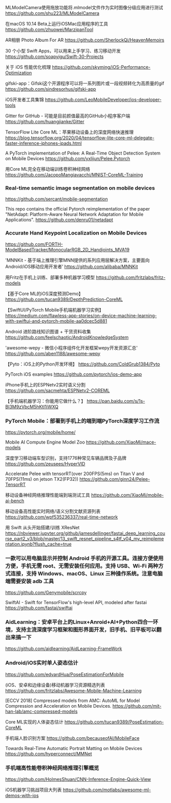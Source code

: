 MLModelCamera使用拖放功能将.mlmodel文件作为实时图像分级应用进行测试
https://github.com/shu223/MLModelCamera

在macOS 10.14 Beta上运行iOSMac应用程序的工具
https://github.com/zhuowei/MarzipanTool

AR相册 Photo Album For AR
https://github.com/SherlockQi/HeavenMemoirs

30 个小型 Swift Apps，可以用来上手学习、练习移动开发
https://github.com/soapyigu/Swift-30-Projects

关于 iOS 性能优化梳理
https://github.com/skyming/iOS-Performance-Optimization

gifski-app：Gifski这个开源程序可以将一系列图片或一段视频转化为高质量的gif
https://github.com/sindresorhus/gifski-app

iOS开发者工具集锦
https://github.com/LeoMobileDeveloper/ios-developer-tools

Gitter for GitHub - 可能是目前颜值最高的GitHub小程序客户端
https://github.com/huangjianke/Gitter

TensorFlow Lite Core ML：苹果移动设备上的深度网络快速推理
https://blog.tensorflow.org/2020/04/tensorflow-lite-core-ml-delegate-faster-inference-iphones-ipads.html

A PyTorch implementation of Pelee: A Real-Time Object Detection System on Mobile Devices 
https://github.com/yxlijun/Pelee.Pytorch

用Core ML完全在移动端训练卷积神经网络
https://github.com/JacopoMangiavacchi/MNIST-CoreML-Training

### Real-time semantic image segmentation on mobile devices
https://github.com/sercant/mobile-segmentation

This repo contains the official Pytorch reimplementation of the paper "NetAdapt: Platform-Aware Neural Network Adaptation for Mobile Applications".
https://github.com/denru01/netadapt

### Accurate Hand Keypoint Localization on Mobile Devices
https://github.com/FORTH-ModelBasedTracker/MonocularRGB_2D_Handjoints_MVA19

'MNNKit - 基于端上推理引擎MNN提供的系列应用层解决方案，主要面向Android/iOS移动应用开发者’ 
https://github.com/alibaba/MNNKit

用Fritz在手机上训练、部署多种机器学习模型
https://github.com/fritzlabs/fritz-models

【基于Core ML的iOS深度预测Demo】
https://github.com/tucan9389/DepthPrediction-CoreML

【SwiftUI/PyTorch Mobile手机端机器学习实例】
https://medium.com/flawless-app-stories/on-device-machine-learning-with-swiftui-and-pytorch-mobile-aa0dcec5d881

Android 进阶路线知识图谱 + 干货资料收集
https://github.com/feelschaotic/AndroidKnowledgeSystem

'awesome-wepy - 微信小程序组件化开发框架wepy开发资源汇总' 
https://github.com/aben1188/awesome-wepy

【Pyto：iOS上的Python开发环境】
https://github.com/ColdGrub1384/Pyto

PyTorch iOS examples
https://github.com/pytorch/ios-demo-app

iPhone手机上的ESPNetv2实时语义分割
https://github.com/sacmehta/ESPNetv2-COREML

【手机端机器学习：你能用它做什么？】
https://pan.baidu.com/s/1s-BI3M9zVbcM5hKtI1iWXQ

### PyTorch Mobile：部署到手机上的端到端PyTorch深度学习工作流
https://pytorch.org/mobile/home/

Mobile AI Compute Engine Model Zoo
https://github.com/XiaoMi/mace-models

深度学习移动端车型识别，支持1776种常见车辆品牌及子品牌
https://github.com/zeusees/HyperVID

Accelerate Pelee with tensorRT(over 200FPS(5ms) on Titan V and 70FPS(11ms) on jetson TX2(FP32))
https://github.com/ginn24/Pelee-TensorRT

移动设备神经网络推理性能端到端测试工具
https://github.com/XiaoMi/mobile-ai-bench

移动设备高性能实时网络/语义分割文献资源列表
https://github.com/wpf535236337/real-time-network

用 Swift 从头开始搭建/训练 XResNet
https://nbviewer.jupyter.org/github/jamesdellinger/fastai_deep_learning_course_part2_v3/blob/master/13_swift_resnet_pipeline_s4tf_v04_my_reimplementation.ipynb?flush_cache=true

### 一款可以用电脑显示并控制 Android 手机的开源工具。连接方便使用方便，手机无需 root、无需安装任何应用。支持 USB、Wi-Fi 两种方式连接，支持 Windows、macOS、Linux 三种操作系统。注意电脑端需要安装 adb 工具
https://github.com/Genymobile/scrcpy

SwiftAI - Swift for TensorFlow's high-level API, modeled after fastai
https://github.com/fastai/swiftai

### AidLearning：安卓平台上的Linux+Anroid+AI+Python四合一环境，支持主流深度学习框架和图形界面开发，旧手机、旧平板可以翻出来搞一下
https://github.com/aidlearning/AidLearning-FrameWork

### Android/iOS实时单人姿态估计
https://github.com/edvardHua/PoseEstimationForMobile

(iOS、安卓和边缘设备)移动机器学习资源精选列表
https://github.com/fritzlabs/Awesome-Mobile-Machine-Learning

[ECCV 2018] Compressed models from AMC: AutoML for Model Compression and Acceleration on Mobile Devices.
https://github.com/mit-han-lab/amc-compressed-models

Core ML实现的人体姿态估计
https://github.com/tucan9389/PoseEstimation-CoreML

手机端人脸识别方案
https://github.com/becauseofAI/MobileFace

Towards Real-Time Automatic Portrait Matting on Mobile Devices
https://github.com/hyperconnect/MMNet

### 手机端高性能卷积神经网络推理引擎概览
https://github.com/HolmesShuan/CNN-Inference-Engine-Quick-View

iOS机器学习挑战项目大列表
https://github.com/motlabs/awesome-ml-demos-with-ios
